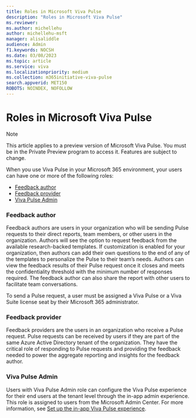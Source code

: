 ```yaml
---
title: Roles in Microsoft Viva Pulse
description: "Roles in Microsoft Viva Pulse"
ms.reviewer: 
ms.author: michellehu
author: michellehu-msft
manager: alisaliddle
audience: Admin
f1.keywords: NOCSH
ms.date: 03/08/2023
ms.topic: article
ms.service: viva
ms.localizationpriority: medium
ms.collection: m365initiative-viva-pulse  
search.appverid: MET150
ROBOTS: NOINDEX, NOFOLLOW
---
```


# Roles in Microsoft Viva Pulse

> [!NOTE]
> This article applies to a preview version of Microsoft Viva Pulse. You must be in the Private Preview program to access it. Features are subject to change.

When you use Viva Pulse in your Microsoft 365 environment, your users can have one or more of the following roles:  
* [Feedback author](#feedback-author)
* [Feedback provider](#feedback-provider)
* [Viva Pulse Admin](#viva-pulse-admin)

### Feedback author

Feedback authors are users in your organization who will be sending Pulse requests to their direct reports, team members, or other users in the organization. Authors will see the option to request feedback from the available research-backed templates. If customization is enabled for your organization, then authors can add their own questions to the end of any of the templates to personalize the Pulse to their team’s needs. Authors can view the feedback results of their Pulse request   once it closes and meets the confidentiality threshold with the minimum number of responses required. The feedback author can also share the report with other users to facilitate team conversations.

To send a Pulse request, a user must be assigned a Viva Pulse or a Viva Suite license seat by their Microsoft 365 administrator.

### Feedback provider

Feedback providers are the users in an organization who receive a Pulse request. Pulse requests can be received by users if they are part of the same Azure Active Directory tenant of the organization. They have the critical role of responding to Pulse requests and providing the feedback needed to power the aggregate reporting and insights for the feedback author.

### Viva Pulse Admin

Users with Viva Pulse Admin role can configure the Viva Pulse experience for their end users at the tenant level through the in-app admin experience. This role is assigned to users from the Microsoft Admin Center. For more information, see [Set up the in-app Viva Pulse experience](../setup-admin-access/set-up-in-app-experience.md).
